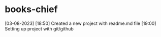 # books-chief
[03-08-2023]
[18:50]
Created a new project with readme.md file
[19:00]
Setting up project with git/github
